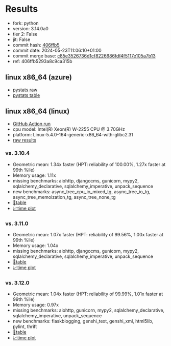 # Results

- fork: python
- version: 3.14.0a0
- tier 2: False
- jit: False
- commit hash: [406ffb5](https://github.com/python/cpython/commit/406ffb5)
- commit date: 2024-05-23T11:06:10+01:00
- commit merge base: [c85e3526736d1cf8226686fdf4f5117e105a7b13](https://github.com/python/cpython/commit/c85e3526736d1cf8226686fdf4f5117e105a7b13)
- ref: 406ffb5293a8c9ca315b

## linux x86_64 (azure)

- [pystats raw](bm-20240523-azure-x86_64-python-406ffb5293a8c9ca315b-3.14.0a0-406ffb5-pystats.json)
- [pystats table](bm-20240523-azure-x86_64-python-406ffb5293a8c9ca315b-3.14.0a0-406ffb5-pystats.md)

## linux x86_64 (linux)

- [GitHub Action run](https://github.com/faster-cpython/benchmarking/actions/runs/9222927979)
- cpu model: Intel(R) Xeon(R) W-2255 CPU @ 3.70GHz
- platform: Linux-5.4.0-164-generic-x86_64-with-glibc2.31
- [raw results](bm-20240523-linux-x86_64-python-406ffb5293a8c9ca315b-3.14.0a0-406ffb5.json)

### vs. 3.10.4

- Geometric mean: 1.34x faster (HPT: reliability of 100.00%, 1.27x faster at 99th %ile)
- Memory usage: 1.11x
- missing benchmarks: aiohttp, djangocms, gunicorn, mypy2, sqlalchemy_declarative, sqlalchemy_imperative, unpack_sequence
- new benchmarks: async_tree_cpu_io_mixed_tg, async_tree_io_tg, async_tree_memoization_tg, async_tree_none_tg
- [📄table](bm-20240523-linux-x86_64-python-406ffb5293a8c9ca315b-3.14.0a0-406ffb5-vs-3.10.4.md)
- [📈time plot](bm-20240523-linux-x86_64-python-406ffb5293a8c9ca315b-3.14.0a0-406ffb5-vs-3.10.4.png)

### vs. 3.11.0

- Geometric mean: 1.07x faster (HPT: reliability of 99.56%, 1.00x faster at 99th %ile)
- Memory usage: 1.04x
- missing benchmarks: aiohttp, djangocms, gunicorn, mypy2, sqlalchemy_declarative, sqlalchemy_imperative, unpack_sequence
- [📄table](bm-20240523-linux-x86_64-python-406ffb5293a8c9ca315b-3.14.0a0-406ffb5-vs-3.11.0.md)
- [📈time plot](bm-20240523-linux-x86_64-python-406ffb5293a8c9ca315b-3.14.0a0-406ffb5-vs-3.11.0.png)

### vs. 3.12.0

- Geometric mean: 1.04x faster (HPT: reliability of 99.99%, 1.01x faster at 99th %ile)
- Memory usage: 0.97x
- missing benchmarks: aiohttp, gunicorn, mypy2, sqlalchemy_declarative, sqlalchemy_imperative, unpack_sequence
- new benchmarks: flaskblogging, genshi_text, genshi_xml, html5lib, pylint, thrift
- [📄table](bm-20240523-linux-x86_64-python-406ffb5293a8c9ca315b-3.14.0a0-406ffb5-vs-3.12.0.md)
- [📈time plot](bm-20240523-linux-x86_64-python-406ffb5293a8c9ca315b-3.14.0a0-406ffb5-vs-3.12.0.png)

